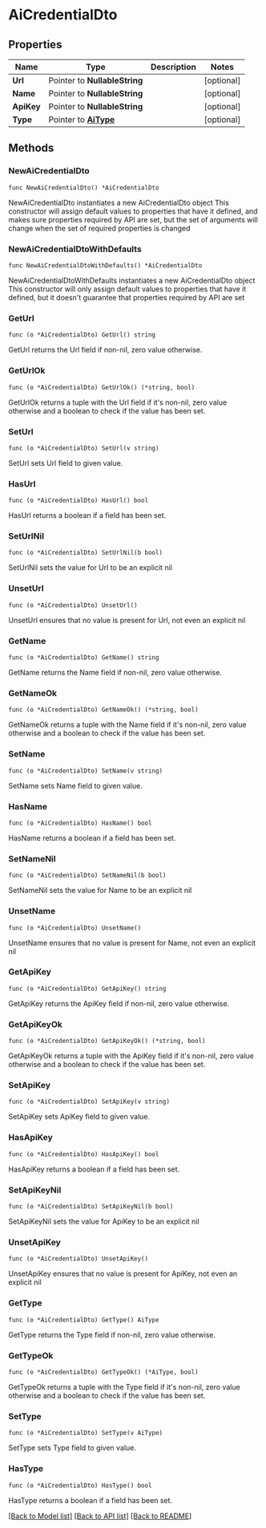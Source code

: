 # AiCredentialDto

## Properties

Name | Type | Description | Notes
------------ | ------------- | ------------- | -------------
**Url** | Pointer to **NullableString** |  | [optional] 
**Name** | Pointer to **NullableString** |  | [optional] 
**ApiKey** | Pointer to **NullableString** |  | [optional] 
**Type** | Pointer to [**AiType**](AiType.md) |  | [optional] 

## Methods

### NewAiCredentialDto

`func NewAiCredentialDto() *AiCredentialDto`

NewAiCredentialDto instantiates a new AiCredentialDto object
This constructor will assign default values to properties that have it defined,
and makes sure properties required by API are set, but the set of arguments
will change when the set of required properties is changed

### NewAiCredentialDtoWithDefaults

`func NewAiCredentialDtoWithDefaults() *AiCredentialDto`

NewAiCredentialDtoWithDefaults instantiates a new AiCredentialDto object
This constructor will only assign default values to properties that have it defined,
but it doesn't guarantee that properties required by API are set

### GetUrl

`func (o *AiCredentialDto) GetUrl() string`

GetUrl returns the Url field if non-nil, zero value otherwise.

### GetUrlOk

`func (o *AiCredentialDto) GetUrlOk() (*string, bool)`

GetUrlOk returns a tuple with the Url field if it's non-nil, zero value otherwise
and a boolean to check if the value has been set.

### SetUrl

`func (o *AiCredentialDto) SetUrl(v string)`

SetUrl sets Url field to given value.

### HasUrl

`func (o *AiCredentialDto) HasUrl() bool`

HasUrl returns a boolean if a field has been set.

### SetUrlNil

`func (o *AiCredentialDto) SetUrlNil(b bool)`

 SetUrlNil sets the value for Url to be an explicit nil

### UnsetUrl
`func (o *AiCredentialDto) UnsetUrl()`

UnsetUrl ensures that no value is present for Url, not even an explicit nil
### GetName

`func (o *AiCredentialDto) GetName() string`

GetName returns the Name field if non-nil, zero value otherwise.

### GetNameOk

`func (o *AiCredentialDto) GetNameOk() (*string, bool)`

GetNameOk returns a tuple with the Name field if it's non-nil, zero value otherwise
and a boolean to check if the value has been set.

### SetName

`func (o *AiCredentialDto) SetName(v string)`

SetName sets Name field to given value.

### HasName

`func (o *AiCredentialDto) HasName() bool`

HasName returns a boolean if a field has been set.

### SetNameNil

`func (o *AiCredentialDto) SetNameNil(b bool)`

 SetNameNil sets the value for Name to be an explicit nil

### UnsetName
`func (o *AiCredentialDto) UnsetName()`

UnsetName ensures that no value is present for Name, not even an explicit nil
### GetApiKey

`func (o *AiCredentialDto) GetApiKey() string`

GetApiKey returns the ApiKey field if non-nil, zero value otherwise.

### GetApiKeyOk

`func (o *AiCredentialDto) GetApiKeyOk() (*string, bool)`

GetApiKeyOk returns a tuple with the ApiKey field if it's non-nil, zero value otherwise
and a boolean to check if the value has been set.

### SetApiKey

`func (o *AiCredentialDto) SetApiKey(v string)`

SetApiKey sets ApiKey field to given value.

### HasApiKey

`func (o *AiCredentialDto) HasApiKey() bool`

HasApiKey returns a boolean if a field has been set.

### SetApiKeyNil

`func (o *AiCredentialDto) SetApiKeyNil(b bool)`

 SetApiKeyNil sets the value for ApiKey to be an explicit nil

### UnsetApiKey
`func (o *AiCredentialDto) UnsetApiKey()`

UnsetApiKey ensures that no value is present for ApiKey, not even an explicit nil
### GetType

`func (o *AiCredentialDto) GetType() AiType`

GetType returns the Type field if non-nil, zero value otherwise.

### GetTypeOk

`func (o *AiCredentialDto) GetTypeOk() (*AiType, bool)`

GetTypeOk returns a tuple with the Type field if it's non-nil, zero value otherwise
and a boolean to check if the value has been set.

### SetType

`func (o *AiCredentialDto) SetType(v AiType)`

SetType sets Type field to given value.

### HasType

`func (o *AiCredentialDto) HasType() bool`

HasType returns a boolean if a field has been set.


[[Back to Model list]](../README.md#documentation-for-models) [[Back to API list]](../README.md#documentation-for-api-endpoints) [[Back to README]](../README.md)


